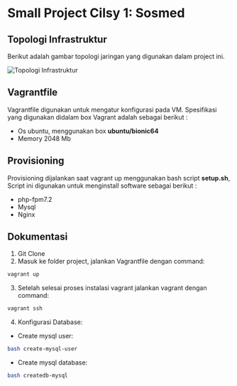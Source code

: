# Small Project Cilsy 1: Sosmed 

## Topologi Infrastruktur
Berikut adalah gambar topologi jaringan yang digunakan dalam project ini.

![Topologi Infrastruktur](https://drive.google.com/file/d/1Ryk1jekqumOf9oOczDgQ8LJgBZNTbT9E/view?usp=sharing)

## Vagrantfile
Vagrantfile digunakan untuk mengatur konfigurasi pada VM. Spesifikasi yang digunakan didalam box Vagrant adalah sebagai berikut :
  * Os ubuntu, menggunakan box **ubuntu/bionic64**
  * Memory 2048 Mb
  
 ## Provisioning
 Provisioning dijalankan saat vagrant up menggunakan bash script **setup.sh**, Script ini digunakan untuk menginstall software sebagai berikut :
  * php-fpm7.2
  * Mysql
  * Nginx
  
 ## Dokumentasi
  1. Git Clone
  2. Masuk ke folder project, jalankan Vagrantfile dengan command:
   ```bash
   vagrant up
   ```
  3. Setelah selesai proses instalasi vagrant jalankan vagrant dengan command:
   ```bash
   vagrant ssh
   ```
  4. Konfigurasi Database:
  * Create mysql user:
   ```bash
   bash create-mysql-user
   ```
  * Create mysql database:
   ```bash
   bash createdb-mysql
   ```

